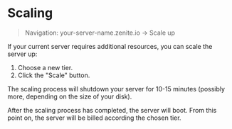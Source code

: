 # Scaling

> Navigation: your-server-name.zenite.io -> Scale up

If your current server requires additional resources, you can scale the server up:

1. Choose a new tier.
2. Click the "Scale" button.

The scaling process will shutdown your server for 10-15 minutes (possibly more, depending on the size of your disk).

After the scaling process has completed, the server will boot. From this point on, the server will be billed according the chosen tier.

